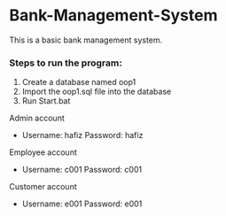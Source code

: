 # Bank-Management-System
This is a basic bank management system.

<h3>Steps to run the program:</h3> 
<ol>
<li> Create a database named oop1 </li>
<li> Import the oop1.sql file into the database </li>
<li> Run Start.bat </li>
</ol>

Admin account
<ul>
<li>  Username: hafiz Password: hafiz </li>
</ul>

Employee account
<ul>
<li> Username: c001 Password: c001 </li>
</ul>

Customer account
<ul>
<li> Username: e001 Password: e001 </li>
</ul>
